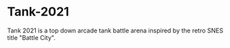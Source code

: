 # Tank-2021
Tank 2021 is a top down arcade tank battle arena inspired by the retro SNES title "Battle City".
